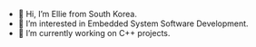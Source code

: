 - 👋 Hi, I’m Ellie from South Korea.
- 👀 I’m interested in Embedded System Software Development.
- 🌱 I’m currently working on C++ projects.


<!---
eunjoonlee/eunjoonlee is a ✨ special ✨ repository because its `README.md` (this file) appears on your GitHub profile.
You can click the Preview link to take a look at your changes.
--->
